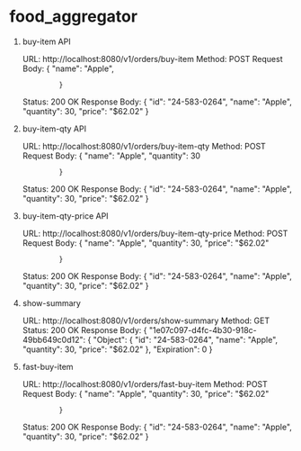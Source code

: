 # food_aggregator


1. buy-item API

    URL: http://localhost:8080/v1/orders/buy-item
    Method: POST
    Request Body:
                {
                     "name": "Apple",

                }
    Status: 200 OK
    Response Body:
                {
                    "id": "24-583-0264",
                    "name": "Apple",
                    "quantity": 30,
                    "price": "$62.02"
                }


2. buy-item-qty API

    URL: http://localhost:8080/v1/orders/buy-item-qty
    Method: POST
    Request Body:
                {
                    "name": "Apple",
                    "quantity": 30

                }
    Status: 200 OK
    Response Body:
                {
                    "id": "24-583-0264",
                    "name": "Apple",
                    "quantity": 30,
                    "price": "$62.02"
                }


3. buy-item-qty-price API

    URL: http://localhost:8080/v1/orders/buy-item-qty-price
    Method: POST
    Request Body:
                {
                    "name": "Apple",
                    "quantity": 30,
                    "price": "$62.02"

                }
    Status: 200 OK
    Response Body:
                {
                    "id": "24-583-0264",
                    "name": "Apple",
                    "quantity": 30,
                    "price": "$62.02"
                }


4. show-summary

    URL: http://localhost:8080/v1/orders/show-summary
    Method: GET
    Status: 200 OK
    Response Body:
             {
                "1e07c097-d4fc-4b30-918c-49bb649c0d12": {
                    "Object": {
                        "id": "24-583-0264",
                        "name": "Apple",
                        "quantity": 30,
                        "price": "$62.02"
                    },
                    "Expiration": 0
                }


5. fast-buy-item

    URL: http://localhost:8080/v1/orders/fast-buy-item
    Method: POST
    Request Body:
                {
                    "name": "Apple",
                    "quantity": 30,
                    "price": "$62.02"

                }
    Status: 200 OK
    Response Body:
                {
                    "id": "24-583-0264",
                    "name": "Apple",
                    "quantity": 30,
                    "price": "$62.02"
                }